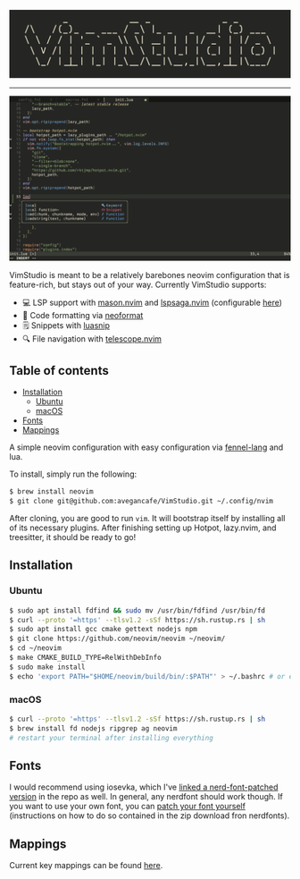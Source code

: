 <img src="https://github.com/avegancafe/VimStudio/raw/main/assets/logo.png"
/>

---

<img src="https://github.com/avegancafe/VimStudio/raw/main/assets/vimstudio.png"
/>

VimStudio is meant to be a relatively barebones neovim configuration that is feature-rich, but stays
out of your way. Currently VimStudio supports:

- 💻 LSP support with [mason.nvim](https://github.com/williamboman/mason-lspconfig.nvim) and [lspsaga.nvim](https://github.com/nvimdev/lspsaga.nvim) (configurable [here](https://github.com/avegancafe/VimStudio/blob/7e5f51450a03f805e71442a5ab70b98a25f2c4a0/fnl/initializers/lspconfig.fnl#L62-L85))
- 💅 Code formatting via [neoformat](https://github.com/sbdchd/neoformat)
- 🗒 Snippets with [luasnip](https://github.com/L3MON4D3/LuaSnip)
- 🔍 File navigation with [telescope.nvim](https://github.com/nvim-telescope/telescope.nvim)

## Table of contents

- [Installation](https://github.com/avegancafe/VimStudio#Installation)
    - [Ubuntu](https://github.com/avegancafe/VimStudio/tree/main#ubuntu)
    - [macOS](https://github.com/avegancafe/VimStudio/tree/main#macos)
- [Fonts](https://github.com/avegancafe/VimStudio#Fonts)
- [Mappings](https://github.com/avegancafe/VimStudio#Mappings)

A simple neovim configuration with easy configuration via [fennel-lang](https://fennel-lang.org/) and lua.

To install, simply run the following:

```bash
$ brew install neovim
$ git clone git@github.com:avegancafe/VimStudio.git ~/.config/nvim
```

After cloning, you are good to run `vim`. It will bootstrap itself by installing all of its necessary
plugins. After finishing setting up Hotpot, lazy.nvim, and treesitter, it should
be ready to go!

## Installation

### Ubuntu
```bash
$ sudo apt install fdfind && sudo mv /usr/bin/fdfind /usr/bin/fd
$ curl --proto '=https' --tlsv1.2 -sSf https://sh.rustup.rs | sh
$ sudo apt install gcc cmake gettext nodejs npm
$ git clone https://github.com/neovim/neovim ~/neovim/
$ cd ~/neovim
$ make CMAKE_BUILD_TYPE=RelWithDebInfo
$ sudo make install
$ echo 'export PATH="$HOME/neovim/build/bin/:$PATH"' > ~/.bashrc # or equivalent in your shell of choice
```

### macOS

```bash
$ curl --proto '=https' --tlsv1.2 -sSf https://sh.rustup.rs | sh
$ brew install fd nodejs ripgrep ag neovim
# restart your terminal after installing everything
```

## Fonts

I would recommend using iosevka, which I've [linked a nerd-font-patched
version](https://github.com/avegancafe/VimStudio/blob/main/assets/iosevka.ttf)
in the repo as well. In general, any nerdfont should work though. If you want to
use your own font, you can [patch your font yourself](https://github.com/ryanoasis/nerd-fonts/releases/latest/download/FontPatcher.zip)
(instructions on how to do so contained in the zip download fron nerdfonts).

## Mappings

Current key mappings can be found [here](https://github.com/avegancafe/VimStudio/blob/main/fnl/mappings.fnl).